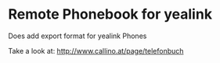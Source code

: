 # Remote Phonebook for yealink
Does add export format for yealink Phones

Take a look at: http://www.callino.at/page/telefonbuch